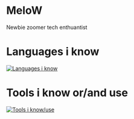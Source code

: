 # MeloW
Newbie zoomer tech enthuantist 

# Languages i know
[![Languages i know](https://skillicons.dev/icons?i=c,cpp,go,bash)](https://skillicons.dev)

# Tools i know or/and use
[![Tools i know/use](https://skillicons.dev/icons?i=linux,windows,git,github,vim,vscode)](https://skillicons.dev)
